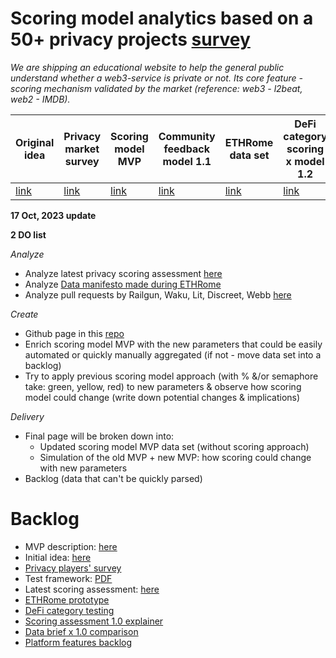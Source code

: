 # Scoring model analytics based on a 50+ privacy projects [survey](https://docs.google.com/spreadsheets/d/1JWpAsGL10UTsVeuIVbouzUxRjaSPUAamxcbFljXuUWE/edit?usp=sharing)

_We are shipping an educational website to help the general public understand whether a web3-service is private or not. Its core feature - scoring mechanism validated by the market (reference: web3 - l2beat, web2 - IMDB)._

| Original idea  | Privacy market survey | Scoring model MVP | Community feedback model 1.1 | ETHRome data set | DeFi category scoring x model 1.2 | Playbook for non-techies 1.3 |
| ------------- | ------------- |------------- |------------- | ------------- | ------------- | ------------- |
| [link](https://github.com/web3privacy/web3privacy/tree/main/Web3privacynowplatform)  | [link](https://github.com/web3privacy/web3privacy/tree/main/Web3privacynowplatform/scoringmodel/Survey) | [link](https://github.com/web3privacy/web3privacy/blob/main/Web3privacynowplatform/scoringmodel/Web3Privacy%20Now%20scoring%20platform_test%20framework.pdf)  | [link](https://mirror.xyz/0x0f1F3DAf416B74DB3DE55Eb4D7513a80F4841073/E9QPx9iKgPXPqEsAN-YklipSRJy9VTBMOLwwEcqqVpU) | [link](https://taikai.network/ethrome/hackathons/ethrome-23/projects/clng508ts00lswu01030hpfuq/idea) | [link](https://github.com/web3privacy/web3privacy/blob/main/Web3privacynowplatform/scoringmodel/DeFi%20category%20prototype.md) | [link](https://mirror.xyz/0x0f1F3DAf416B74DB3DE55Eb4D7513a80F4841073/90XEXa7AG_qc-VgYKs40i88xB1HF97gr1zqb-qvnif0) |

**17 Oct, 2023 update**

**2 DO list**

_Analyze_
- Analyze latest privacy scoring assessment [here](https://mirror.xyz/0x0f1F3DAf416B74DB3DE55Eb4D7513a80F4841073/E9QPx9iKgPXPqEsAN-YklipSRJy9VTBMOLwwEcqqVpU)
- Analyze [Data manifesto made during ETHRome](https://github.com/web3privacy/data/tree/main#readme)
- Analyze pull requests by Railgun, Waku, Lit, Discreet, Webb [here](https://github.com/web3privacy/web3privacy/blob/main/Web3privacynowplatform/Brief.md)

_Create_
- Github page in this [repo](https://github.com/web3privacy/web3privacy/tree/main/Web3privacynowplatform/scoringmodel)
- Enrich scoring model MVP with the new parameters that could be easily automated or quickly manually aggregated (if not - move data set into a backlog)
- Try to apply previous scoring model approach (with % &/or semaphore take: green, yellow, red) to new parameters & observe how scoring model could change (write down potential changes & implications)

_Delivery_
- Final page will be broken down into:
  - Updated scoring model MVP data set (without scoring approach)
  - Simulation of the old MVP + new MVP: how scoring could change with new parameters
 - Backlog (data that can't be quickly parsed)

# Backlog

- MVP description: [here](https://github.com/web3privacy/web3privacy/blob/main/Web3privacynowplatform/scoringmodel/Web3Privacy%20Now%20scoring%20platform_test%20framework.pdf) 
- Initial idea: [here](https://github.com/web3privacy/web3privacy/tree/main/Web3privacynowplatform) 
- [Privacy players' survey](https://github.com/web3privacy/web3privacy/tree/main/Web3privacynowplatform/scoringmodel/Survey)
- Test framework: [PDF](https://github.com/web3privacy/web3privacy/blob/main/Web3privacynowplatform/scoringmodel/Web3Privacy%20Now%20scoring%20platform_test%20framework.pdf)
- Latest scoring assessment: [here](https://mirror.xyz/0x0f1F3DAf416B74DB3DE55Eb4D7513a80F4841073/E9QPx9iKgPXPqEsAN-YklipSRJy9VTBMOLwwEcqqVpU)
- [ETHRome prototype](https://taikai.network/ethrome/hackathons/ethrome-23/projects/clng508ts00lswu01030hpfuq/idea)
- [DeFi category testing](https://github.com/web3privacy/web3privacy/blob/main/Web3privacynowplatform/scoringmodel/DeFi%20category%20prototype.md)
- [Scoring assessment 1.0 explainer](https://github.com/web3privacy/web3privacy/blob/main/Web3privacynowplatform/scoringmodel/Framework_update.md)
- [Data brief x 1.0 comparison](https://github.com/web3privacy/web3privacy/blob/main/Web3privacynowplatform/scoringmodel/Data%20brief%20%26%20scoring%20model%20comparison.md)
- [Platform features backlog](https://github.com/web3privacy/web3privacy/tree/main/Web3privacynowplatform/scoringmodel/Product%20features)
